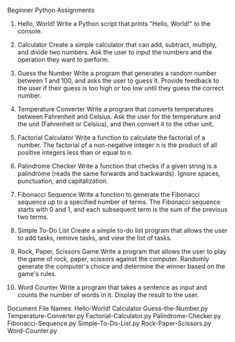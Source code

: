 Beginner Python Assignments
1. Hello, World!
Write a Python script that prints "Hello, World!" to the console.

2. Calculator
Create a simple calculator that can add, subtract, multiply, and divide two numbers. Ask the user to input the numbers and the operation they want to perform.

3. Guess the Number
Write a program that generates a random number between 1 and 100, and asks the user to guess it. Provide feedback to the user if their guess is too high or too low until they guess the correct number.

4. Temperature Converter
Write a program that converts temperatures between Fahrenheit and Celsius. Ask the user for the temperature and the unit (Fahrenheit or Celsius), and then convert it to the other unit.

5. Factorial Calculator
Write a function to calculate the factorial of a number. The factorial of a non-negative integer n is the product of all positive integers less than or equal to n.

6. Palindrome Checker
Write a function that checks if a given string is a palindrome (reads the same forwards and backwards). Ignore spaces, punctuation, and capitalization.

7. Fibonacci Sequence
Write a function to generate the Fibonacci sequence up to a specified number of terms. The Fibonacci sequence starts with 0 and 1, and each subsequent term is the sum of the previous two terms.

8. Simple To-Do List
Create a simple to-do list program that allows the user to add tasks, remove tasks, and view the list of tasks.

9. Rock, Paper, Scissors Game
Write a program that allows the user to play the game of rock, paper, scissors against the computer. Randomly generate the computer's choice and determine the winner based on the game's rules.

10. Word Counter
Write a program that takes a sentence as input and counts the number of words in it. Display the result to the user.


Document File Names:
Hello-World!
Calculator
Guess-the-Number.py
Temperature-Converter.py
Factorial-Calculator.py
Palindrome-Checker.py
Fibonacci-Sequence.py
Simple-To-Do-List.py
Rock-Paper-Scissors.py
Word-Counter.py